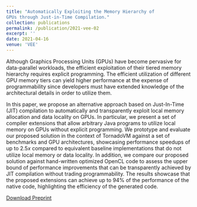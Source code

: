 ```yaml
---
title: "Automatically Exploiting the Memory Hierarchy of
GPUs through Just-in-Time Compilation."
collection: publications
permalink: /publication/2021-vee-02
excerpt: ''
date: 2021-04-16
venue: 'VEE'
---
```


Although Graphics Processing Units (GPUs) have become pervasive for data-parallel workloads, the efficient exploitation of their tiered memory hierarchy requires explicit programming. The efficient utilization of different GPU memory tiers can yield higher performance at the expense of programmability since developers must have extended knowledge of the architectural details in order to utilize them.

In this paper, we propose an alternative approach based on Just-In-Time (JIT) compilation to automatically and transparently exploit local memory allocation and data locality on GPUs. In particular, we present a set of compiler extensions that allow arbitrary Java programs to utilize local memory on GPUs without explicit programming. We prototype and evaluate our proposed solution in the context of TornadoVM against a set of benchmarks and GPU architectures, showcasing performance speedups of up to 2.5𝑥 compared to equivalent baseline implementations that do not utilize local memory or data locality. In addition, we compare our proposed solution against hand-written optimized OpenCL code to assess the upper bound of performance improvements that can be transparently achieved by JIT compilation without trading programmability. The results showcase that the proposed extensions can achieve up to 94% of the performance of the native code, highlighting the efficiency of the generated code.

[Download Preprint](https://www.research.manchester.ac.uk/portal/files/190177400/MPAPADIMITRIOU_VEE2021_GPU_MEMORY_JIT_Preprint.pdf)